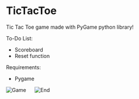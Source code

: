 # TicTacToe
Tic Tac Toe game made with PyGame python library!

To-Do List:
 - Scoreboard
 - Reset function

Requirements:
 - Pygame
 
![Game](https://i.imgur.com/MG43b56.png "Game")&nbsp;&nbsp;&nbsp;&nbsp;&nbsp;
![End](https://imgur.com/QD9UEFy.png "End")
